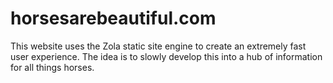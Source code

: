 # horsesarebeautiful.com
This website uses the Zola static site engine to create an extremely fast user experience. The idea is to slowly develop this into a hub of information for all things horses.
